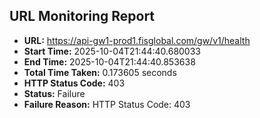## URL Monitoring Report

- **URL:** https://api-gw1-prod1.fisglobal.com/gw/v1/health
- **Start Time:** 2025-10-04T21:44:40.680033
- **End Time:** 2025-10-04T21:44:40.853638
- **Total Time Taken:** 0.173605 seconds
- **HTTP Status Code:** 403
- **Status:** Failure
- **Failure Reason:** HTTP Status Code: 403
